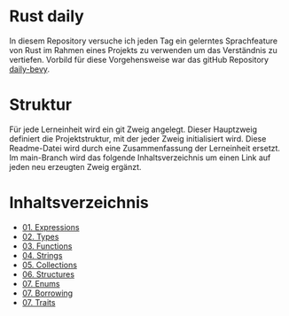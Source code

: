 # Rust daily

In diesem Repository versuche ich jeden Tag ein gelerntes Sprachfeature von Rust im Rahmen eines Projekts zu verwenden
um das Verständnis zu vertiefen. Vorbild für diese Vorgehensweise war das gitHub Repository 
[daily-bevy](https://github.com/awwsmm/daily-bevy).

# Struktur

Für jede Lerneinheit wird ein git Zweig angelegt. Dieser Hauptzweig definiert die Projektstruktur, mit der jeder 
Zweig initialisiert wird. Diese Readme-Datei wird durch eine Zusammenfassung der Lerneinheit ersetzt. Im main-Branch 
wird das folgende Inhaltsverzeichnis um einen Link auf jeden neu erzeugten Zweig ergänzt.

# Inhaltsverzeichnis

- [01. Expressions](https://github.com/barsuhn/rust-daily/tree/expressions)
- [02. Types](https://github.com/barsuhn/rust-daily/tree/types)
- [03. Functions](https://github.com/barsuhn/rust-daily/tree/functions)
- [04. Strings](https://github.com/barsuhn/rust-daily/tree/strings)
- [05. Collections](https://github.com/barsuhn/rust-daily/tree/collections)
- [06. Structures](https://github.com/barsuhn/rust-daily/tree/structs)
- [07. Enums](https://github.com/barsuhn/rust-daily/tree/enums)
- [07. Borrowing](https://github.com/barsuhn/rust-daily/tree/borrowing)
- [07. Traits](https://github.com/barsuhn/rust-daily/tree/traits)
